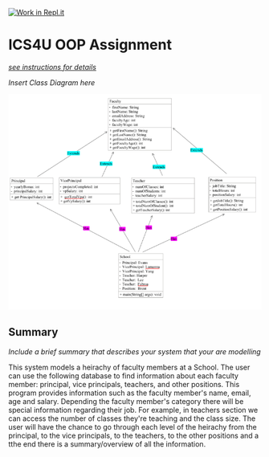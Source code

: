 [![Work in Repl.it](https://classroom.github.com/assets/work-in-replit-14baed9a392b3a25080506f3b7b6d57f295ec2978f6f33ec97e36a161684cbe9.svg)](https://classroom.github.com/online_ide?assignment_repo_id=4829218&assignment_repo_type=AssignmentRepo)
# ICS4U OOP Assignment

[*see instructions for details*](Instructions.md)

*Insert Class Diagram here*  

![Class Diagram](https://github.com/SACHSTech/oop-assignment-tiff-l/blob/main/OOPClassDiagram.png)

## Summary
*Include a brief summary that describes your system that your are modelling*

This system models a heirachy of faculty members at a School. The user can use the following database to find information about each faculty member: principal, vice principals, teachers, and other positions. This program provides information such as the faculty member's name, email, age and salary. Depending the faculty member's category there will be special information regarding their job. For example, in teachers section we can access the number of classes they're teaching and the class size. The user will have the chance to go through each level of the heirachy from the principal, to the vice principals, to the teachers, to the other positions and a tthe end there is a summary/overview of all the information. 


